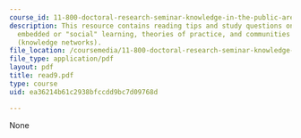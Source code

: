 ```yaml
---
course_id: 11-800-doctoral-research-seminar-knowledge-in-the-public-arena-spring-2007
description: This resource contains reading tips and study questions on action learning,
  embedded or "social" learning, theories of practice, and communities of practice
  (knowledge networks).
file_location: /coursemedia/11-800-doctoral-research-seminar-knowledge-in-the-public-arena-spring-2007/ea36214b61c2938bfccdd9bc7d09768d_read9.pdf
file_type: application/pdf
layout: pdf
title: read9.pdf
type: course
uid: ea36214b61c2938bfccdd9bc7d09768d

---
```

None